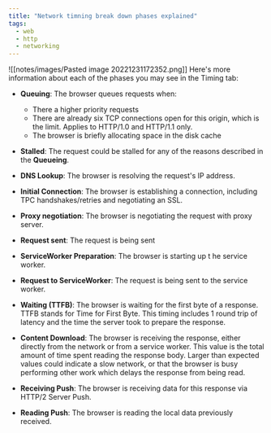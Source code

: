 ```yaml
---
title: "Network timning break down phases explained"
tags:
  - web
  - http
  - networking
---
```


![[notes/images/Pasted image 20221231172352.png]]
Here's more information about each of the phases you may see in the Timing tab:
- **Queuing**: The browser queues requests when:
	- There a higher priority requests
	- There are already six TCP connections open for this origin, which is the limit. Applies to HTTP/1.0 and HTTP/1.1 only.
	- The browser is briefly allocating space in the disk cache

- **Stalled**: The request could be stalled for any of the reasons described in the **Queueing**.

- **DNS Lookup**: The browser is resolving the request's IP address.

- **Initial Connection**: The browser is establishing a connection, including TPC handshakes/retries and negotiating an SSL.

- **Proxy negotiation**: The browser is negotiating the request with proxy server.

- **Request sent**:  The request is being sent

- **ServiceWorker Preparation**: The browser is starting up t he service worker.

- **Request to ServiceWorker**: The request is being sent to the service worker.

- **Waiting (TTFB)**: The browser is waiting for the first byte of a response. TTFB stands for Time for First Byte. This timing includes 1 round trip of latency and the time the server took to prepare the response.

- **Content Download**: The browser is receiving the response, either directly from the network or from a service worker. This value is the total amount of time spent reading the response body. Larger than expected values could indicate a slow network, or that the browser is busy performing other work which delays the response from being read.

- **Receiving Push**: The browser is receiving data for this response via HTTP/2 Server Push.

- **Reading Push**: The browser is reading the local data previously received.
